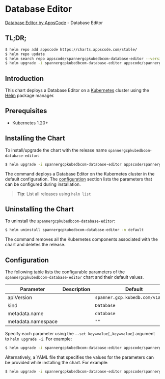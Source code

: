# Database Editor

[Database Editor by AppsCode](https://appscode.com) - Database Editor

## TL;DR;

```bash
$ helm repo add appscode https://charts.appscode.com/stable/
$ helm repo update
$ helm search repo appscode/spannergcpkubedbcom-database-editor --version=v0.14.0
$ helm upgrade -i spannergcpkubedbcom-database-editor appscode/spannergcpkubedbcom-database-editor -n default --create-namespace --version=v0.14.0
```

## Introduction

This chart deploys a Database Editor on a [Kubernetes](http://kubernetes.io) cluster using the [Helm](https://helm.sh) package manager.

## Prerequisites

- Kubernetes 1.20+

## Installing the Chart

To install/upgrade the chart with the release name `spannergcpkubedbcom-database-editor`:

```bash
$ helm upgrade -i spannergcpkubedbcom-database-editor appscode/spannergcpkubedbcom-database-editor -n default --create-namespace --version=v0.14.0
```

The command deploys a Database Editor on the Kubernetes cluster in the default configuration. The [configuration](#configuration) section lists the parameters that can be configured during installation.

> **Tip**: List all releases using `helm list`

## Uninstalling the Chart

To uninstall the `spannergcpkubedbcom-database-editor`:

```bash
$ helm uninstall spannergcpkubedbcom-database-editor -n default
```

The command removes all the Kubernetes components associated with the chart and deletes the release.

## Configuration

The following table lists the configurable parameters of the `spannergcpkubedbcom-database-editor` chart and their default values.

|     Parameter      | Description |                   Default                    |
|--------------------|-------------|----------------------------------------------|
| apiVersion         |             | <code>spanner.gcp.kubedb.com/v1alpha1</code> |
| kind               |             | <code>Database</code>                        |
| metadata.name      |             | <code>database</code>                        |
| metadata.namespace |             | <code>""</code>                              |


Specify each parameter using the `--set key=value[,key=value]` argument to `helm upgrade -i`. For example:

```bash
$ helm upgrade -i spannergcpkubedbcom-database-editor appscode/spannergcpkubedbcom-database-editor -n default --create-namespace --version=v0.14.0 --set apiVersion=spanner.gcp.kubedb.com/v1alpha1
```

Alternatively, a YAML file that specifies the values for the parameters can be provided while
installing the chart. For example:

```bash
$ helm upgrade -i spannergcpkubedbcom-database-editor appscode/spannergcpkubedbcom-database-editor -n default --create-namespace --version=v0.14.0 --values values.yaml
```
